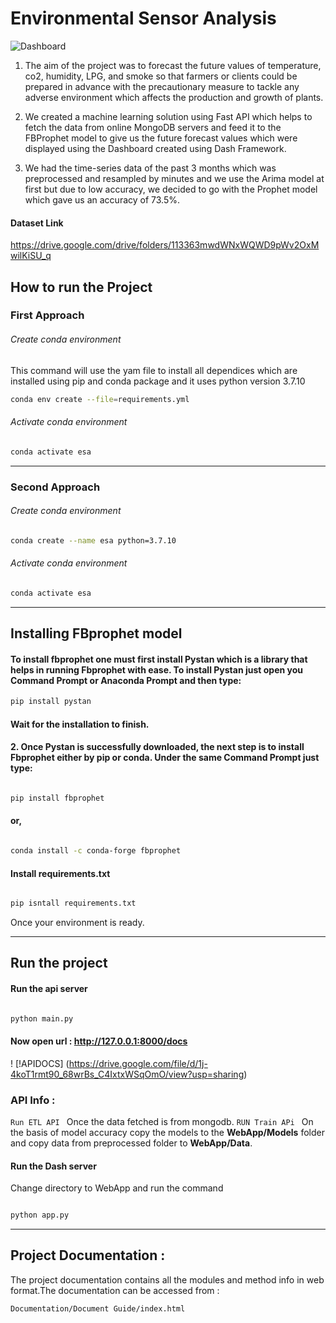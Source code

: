 # Environmental Sensor Analysis 

![Dashboard]('../Dashboard.png')

1. The aim of the project was to forecast the future values of temperature, co2, humidity, LPG, and smoke so that farmers or clients could be prepared in advance with the precautionary measure to tackle any adverse environment which affects the production and growth of plants.

2. We created a machine learning solution using Fast API which helps to fetch the data from online MongoDB servers and feed it to the FBProphet model to give us the future forecast values which were displayed using the Dashboard created
using Dash Framework.

3. We had the time-series data of the past 3 months which was preprocessed and
resampled by minutes and we use the Arima model at first but due to low
accuracy, we decided to go with the Prophet model which gave us an accuracy of
73.5%.



#### Dataset Link 
https://drive.google.com/drive/folders/113363mwdWNxWQWD9pWv2OxMwilKiSU_q



## How to run the Project
### First Approach


###### Create conda environment 

This command will use the yam file to install all dependices which are 
installed using pip and conda package and it uses python version 3.7.10

```bash 
conda env create --file=requirements.yml
```
###### Activate conda environment
```bash 
conda activate esa 
```
<hr>

### Second Approach

###### Create conda environment 
```bash 
conda create --name esa python=3.7.10
```
###### Activate conda environment 
```bash 
conda activate esa
```
<hr>

## Installing FBprophet model 

#### To install fbprophet one must first install Pystan which is a library that helps in running Fbprophet with ease. To install Pystan just open you Command Prompt or Anaconda Prompt and then type:
```bash
pip install pystan
```

#### Wait for the installation to finish.

#### 2. Once Pystan is successfully downloaded, the next step is to install Fbprophet either by pip or conda. Under the same Command Prompt just type:

```bash 

pip install fbprophet

```
#### or,
```bash 

conda install -c conda-forge fbprophet

```
#### Install requirements.txt 
```bash

pip isntall requirements.txt 

```


Once your environment is ready.
<hr>

## Run the project


#### Run the api server  
```bash

python main.py

```
#### Now open url : http://127.0.0.1:8000/docs

! [!APIDOCS] (https://drive.google.com/file/d/1j-4koT1rmt90_68wrBs_C4IxtxWSqOmO/view?usp=sharing)

### API Info :
`
Run ETL API 
`
Once the data fetched is from mongodb.
`
RUN Train APi 
`
On the basis of model accuracy copy the models to the <b>WebApp/Models</b> folder and
copy data from preprocessed folder to <b>WebApp/Data</b>.



#### Run the Dash server  
Change directory to WebApp and run the command 
```bash

python app.py

```
<hr>

## Project Documentation  :

The project documentation contains all the modules and method info in web format.The documentation can be accessed from :

`
Documentation/Document Guide/index.html
`
